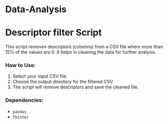 # Data-Analysis
# Descriptor filter Script

This script removes descriptors (columns) from a CSV file where more than 15% of the values are 0. It helps in cleaning the data for further analysis.

### How to Use:
1. Select your input CSV file.
2. Choose the output directory for the filtered CSV.
3. The script will remove descriptors and save the cleaned file.

### Dependencies:
- `pandas`
- `Tkinter`

